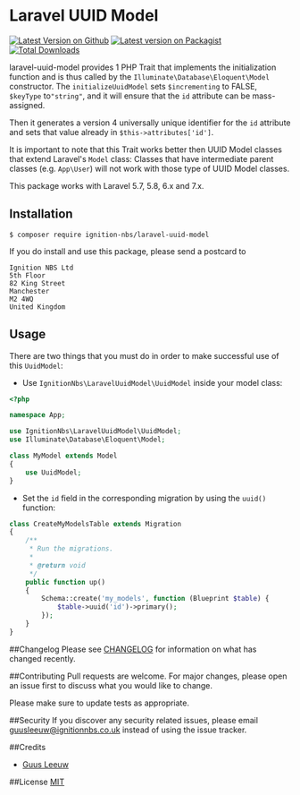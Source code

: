 # Laravel UUID Model

[![Latest Version on Github](https://img.shields.io/github/v/tag/ignition-nbs/laravel-uuid-model?style=plastic)](https://github.com/ignition-nbs/laravel-uuid-model)
[![Latest version on Packagist](https://img.shields.io/packagist/v/ignition-nbs/laravel-uuid-model?style=plastic)](https://packagist.org/packages/ignition-nbs/laravel-uuid-model)
[![Total Downloads](https://img.shields.io/packagist/dt/ignition-nbs/laravel-uuid-model?style=plastic)](https://packagist.org/packages/ignition-nbs/laravel-uuid-model)

laravel-uuid-model provides 1 PHP Trait that implements the initialization
function and is thus called by the `Illuminate\Database\Eloquent\Model`
constructor. The `initializeUuidModel` sets `$incrementing` to FALSE, `$keyType`
to`"string"`, and it will ensure that the `id` attribute can be mass-assigned.

Then it generates a version 4 universally unique identifier for the `id`
attribute and sets that value already in `$this->attributes['id']`.

It is important to note that this Trait works better then UUID Model classes
that extend Laravel's `Model` class: Classes that have intermediate parent
classes (e.g. `App\User`) will not work with those type of UUID Model classes.

This package works with Laravel 5.7, 5.8, 6.x and 7.x.

## Installation

```shell script
$ composer require ignition-nbs/laravel-uuid-model
```

If you do install and use this package, please send a postcard to
```text
Ignition NBS Ltd
5th Floor
82 King Street
Manchester
M2 4WQ
United Kingdom
```

## Usage

There are two things that you must do in order to make successful use of this
`UuidModel`:
* Use `IgnitionNbs\LaravelUuidModel\UuidModel` inside your model class:
```php
<?php

namespace App;

use IgnitionNbs\LaravelUuidModel\UuidModel;
use Illuminate\Database\Eloquent\Model;

class MyModel extends Model
{
	use UuidModel;
}
```
* Set the `id` field in the corresponding migration by using the `uuid()`
function:
```php
class CreateMyModelsTable extends Migration
{
    /**
     * Run the migrations.
     *
     * @return void
     */
    public function up()
    {
        Schema::create('my_models', function (Blueprint $table) {
            $table->uuid('id')->primary();
        });
    }
}
``` 

##Changelog
Please see [CHANGELOG](./CHANGELOG.md) for information on what has changed
recently.

##Contributing
Pull requests are welcome. For major changes, please open an issue first to
discuss what you would like to change.

Please make sure to update tests as appropriate.

##Security
If you discover any security related issues, please email
[guusleeuw@ignitionnbs.co.uk](mailto:guusleeuw@ignitionnbs.co.uk) instead of
using the issue tracker.

##Credits
* [Guus Leeuw](https://twitter.com/PHPGuus)

##License
[MIT](./LICENSE.md)